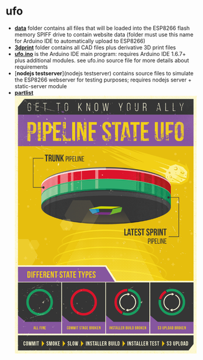 # ufo

* [__data__](data) folder contains all files that will be loaded into the ESP8266 flash memory SPIFF drive to contain website data (folder must use this name for Arduino IDE to automatically upload to ESP8266)
* [__3dprint__](rdprint) folder contains all CAD files plus derivative 3D print files
* [__ufo.ino__](ufo.ino) is the Arduino IDE main program: requires Arduino IDE 1.6.7+ plus additional modules. see ufo.ino source file for more details about requirements
* [__nodejs testserver__](nodejs testserver) contains source files to simulate the ESP8266 webserver for testing purposes; requires nodejs server + static-server module
* [__partlist__](partlist/readme.md#ufo-partlist)
![ufo banner](Pipeline-State-Lamp-01.png)


